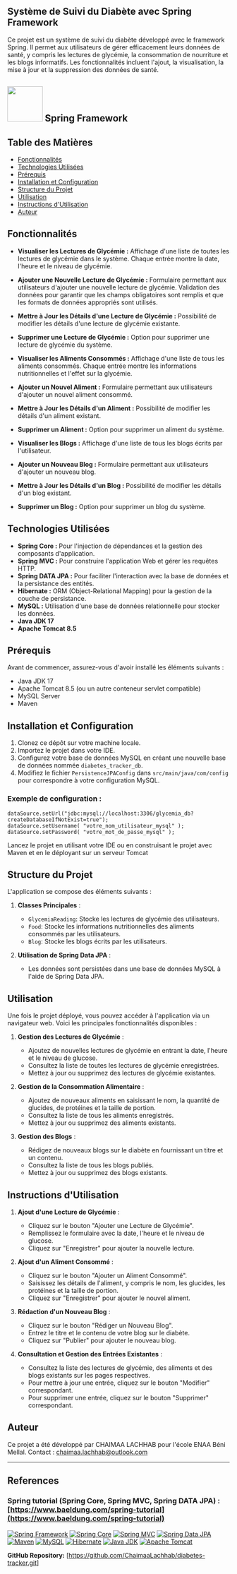 ## Système de Suivi du Diabète avec Spring Framework

Ce projet est un système de suivi du diabète développé avec le framework Spring. Il permet aux utilisateurs de gérer efficacement leurs données de santé, y compris les lectures de glycémie, la consommation de nourriture et les blogs informatifs. Les fonctionnalités incluent l'ajout, la visualisation, la mise à jour et la suppression des données de santé.

## <img src="https://raw.githubusercontent.com/spring-projects/spring-framework/main/framework-docs/src/docs/spring-framework.png" width="80" height="80"> Spring Framework

## Table des Matières

- [Fonctionnalités](#fonctionnalités)
- [Technologies Utilisées](#technologies-utilisées)
- [Prérequis](#prérequis)
- [Installation et Configuration](#installation-et-configuration)
- [Structure du Projet](#structure-du-projet)
- [Utilisation](#utilisation)
- [Instructions d'Utilisation](#instructions-dutilisation)
- [Auteur](#auteur)

## Fonctionnalités

- **Visualiser les Lectures de Glycémie :** Affichage d'une liste de toutes les lectures de glycémie dans le système. Chaque entrée montre la date, l'heure et le niveau de glycémie.

- **Ajouter une Nouvelle Lecture de Glycémie :** Formulaire permettant aux utilisateurs d'ajouter une nouvelle lecture de glycémie. Validation des données pour garantir que les champs obligatoires sont remplis et que les formats de données appropriés sont utilisés.

- **Mettre à Jour les Détails d'une Lecture de Glycémie :** Possibilité de modifier les détails d'une lecture de glycémie existante.

- **Supprimer une Lecture de Glycémie :** Option pour supprimer une lecture de glycémie du système.

- **Visualiser les Aliments Consommés :** Affichage d'une liste de tous les aliments consommés. Chaque entrée montre les informations nutritionnelles et l'effet sur la glycémie.

- **Ajouter un Nouvel Aliment :** Formulaire permettant aux utilisateurs d'ajouter un nouvel aliment consommé.

- **Mettre à Jour les Détails d'un Aliment :** Possibilité de modifier les détails d'un aliment existant.

- **Supprimer un Aliment :** Option pour supprimer un aliment du système.

- **Visualiser les Blogs :** Affichage d'une liste de tous les blogs écrits par l'utilisateur.

- **Ajouter un Nouveau Blog :** Formulaire permettant aux utilisateurs d'ajouter un nouveau blog.

- **Mettre à Jour les Détails d'un Blog :** Possibilité de modifier les détails d'un blog existant.

- **Supprimer un Blog :** Option pour supprimer un blog du système.

## Technologies Utilisées

- **Spring Core :** Pour l'injection de dépendances et la gestion des composants d'application.
- **Spring MVC :** Pour construire l'application Web et gérer les requêtes HTTP.
- **Spring DATA JPA :** Pour faciliter l'interaction avec la base de données et la persistance des entités.
- **Hibernate :** ORM (Object-Relational Mapping) pour la gestion de la couche de persistance.
- **MySQL :** Utilisation d'une base de données relationnelle pour stocker les données.
- **Java JDK 17**
- **Apache Tomcat 8.5**

## Prérequis

Avant de commencer, assurez-vous d'avoir installé les éléments suivants :

- Java JDK 17
- Apache Tomcat 8.5 (ou un autre conteneur servlet compatible)
- MySQL Server
- Maven

## Installation et Configuration

1. Clonez ce dépôt sur votre machine locale.
2. Importez le projet dans votre IDE.
3. Configurez votre base de données MySQL en créant une nouvelle base de données nommée `diabetes_tracker_db`.
4. Modifiez le fichier `PersistenceJPAConfig` dans `src/main/java/com/config` pour correspondre à votre configuration MySQL.

### Exemple de configuration :

```properties
dataSource.setUrl("jdbc:mysql://localhost:3306/glycemia_db?createDatabaseIfNotExist=true");
dataSource.setUsername( "votre_nom_utilisateur_mysql" );
dataSource.setPassword( "votre_mot_de_passe_mysql" );
````
Lancez le projet en utilisant votre IDE ou en construisant le projet avec Maven et en le déployant sur un serveur Tomcat 

## Structure du Projet

L'application se compose des éléments suivants :

1. **Classes Principales** :
    - `GlycemiaReading`: Stocke les lectures de glycémie des utilisateurs.
    - `Food`: Stocke les informations nutritionnelles des aliments consommés par les utilisateurs.
    - `Blog`: Stocke les blogs écrits par les utilisateurs.

2. **Utilisation de Spring Data JPA** :
    - Les données sont persistées dans une base de données MySQL à l'aide de Spring Data JPA.

## Utilisation

Une fois le projet déployé, vous pouvez accéder à l'application via un navigateur web. Voici les principales fonctionnalités disponibles :

1. **Gestion des Lectures de Glycémie** :
    - Ajoutez de nouvelles lectures de glycémie en entrant la date, l'heure et le niveau de glucose.
    - Consultez la liste de toutes les lectures de glycémie enregistrées.
    - Mettez à jour ou supprimez des lectures de glycémie existantes.

2. **Gestion de la Consommation Alimentaire** :
    - Ajoutez de nouveaux aliments en saisissant le nom, la quantité de glucides, de protéines et la taille de portion.
    - Consultez la liste de tous les aliments enregistrés.
    - Mettez à jour ou supprimez des aliments existants.

3. **Gestion des Blogs** :
    - Rédigez de nouveaux blogs sur le diabète en fournissant un titre et un contenu.
    - Consultez la liste de tous les blogs publiés.
    - Mettez à jour ou supprimez des blogs existants.

## Instructions d'Utilisation

1. **Ajout d'une Lecture de Glycémie** :
    - Cliquez sur le bouton "Ajouter une Lecture de Glycémie".
    - Remplissez le formulaire avec la date, l'heure et le niveau de glucose.
    - Cliquez sur "Enregistrer" pour ajouter la nouvelle lecture.

2. **Ajout d'un Aliment Consommé** :
    - Cliquez sur le bouton "Ajouter un Aliment Consommé".
    - Saisissez les détails de l'aliment, y compris le nom, les glucides, les protéines et la taille de portion.
    - Cliquez sur "Enregistrer" pour ajouter le nouvel aliment.

3. **Rédaction d'un Nouveau Blog** :
    - Cliquez sur le bouton "Rédiger un Nouveau Blog".
    - Entrez le titre et le contenu de votre blog sur le diabète.
    - Cliquez sur "Publier" pour ajouter le nouveau blog.

4. **Consultation et Gestion des Entrées Existantes** :
    - Consultez la liste des lectures de glycémie, des aliments et des blogs existants sur les pages respectives.
    - Pour mettre à jour une entrée, cliquez sur le bouton "Modifier" correspondant.
    - Pour supprimer une entrée, cliquez sur le bouton "Supprimer" correspondant.


## Auteur

Ce projet a été développé par CHAIMAA LACHHAB pour l'école ENAA Béni Mellal. Contact : [chaimaa.lachhab@outlook.com](mailto:chaimaa.lachhab@outlook.com)

---

## References
### Spring tutorial (Spring Core, Spring MVC, Spring DATA JPA) : [https://www.baeldung.com/spring-tutorial](https://www.baeldung.com/spring-tutorial)

[![Spring Framework](https://img.shields.io/badge/Spring%20Framework-6DB33F?style=for-the-badge&logo=spring&logoColor=white)](#) [![Spring Core](https://img.shields.io/badge/Spring%20Core-6DB33F?style=for-the-badge&logo=spring&logoColor=white)](#) [![Spring MVC](https://img.shields.io/badge/Spring%20MVC-6DB33F?style=for-the-badge&logo=spring&logoColor=white)](#) [![Spring Data JPA](https://img.shields.io/badge/Spring%20Data%20JPA-6DB33F?style=for-the-badge&logo=spring&logoColor=white)](#) [![Maven](https://img.shields.io/badge/Maven-C71A36?style=for-the-badge&logo=apache%20maven&logoColor=white)](#) [![MySQL](https://img.shields.io/badge/MySQL-4479A1?style=for-the-badge&logo=mysql&logoColor=white)](#) [![Hibernate](https://img.shields.io/badge/Hibernate-59666C?style=for-the-badge&logo=hibernate&logoColor=white)](#) [![Java JDK](https://img.shields.io/badge/Java%20JDK-007396?style=for-the-badge&logo=java&logoColor=white)](#) [![Apache Tomcat](https://img.shields.io/badge/Apache%20Tomcat-F8DC75?style=for-the-badge&logo=apache%20tomcat&logoColor=black)](#)

**GitHub Repository:** [https://github.com/ChaimaaLachhab/diabetes-tracker.git]
